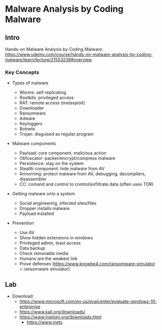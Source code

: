 # Malware Analysis by Coding Malware

## Intro

Hands-on Malware Analysis by Coding Malware: <https://www.udemy.com/course/hands-on-malware-analysis-by-coding-malware/learn/lecture/21553238#overview>

### Key Concepts

* Types of malware
    * Worms: self replicating
    * Rootkits: privileged access
    * RAT: remote access (metasploit)
    * Downloader
    * Ransomware
    * Adware
    * Keyloggers
    * Botnets
    * Trojan: disguised as regular program

* Malware components
  * Payload: core component, malicious action
  * Obfuscator: packer/encrypt/compress malware
  * Persistence: stay on the system
  * Stealth component: hide malware from AV
  * Armorning: protect malware from AV, debugging, decompilers, disassembler
  * CC: comand and control to control/exfiltrate data (often uses TOR)

 * Getting malware onto a system
   * Social engineering, infected sites/files
   * Dropper installs malware
   * Payload installed

 * Prevention
   * Use AV
   *  Show hidden extensions in windows
   * Privileged admin, least access
   * Data backup
   * Check removable media
   * Humans are the weakest link
   * Prove defenses (https://www.knowbe4.com/ransomware-simulator = ransomware simulator)

## Lab
* Download: 
  * https://www.microsoft.com/en-us/evalcenter/evaluate-windows-10-enterprise
  * https://www.kali.org/downloads/
  * https://www.inetsim.org/downloads.html
    * https://www.inets



